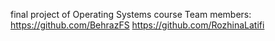 final project of Operating Systems course 
Team members:
https://github.com/BehrazFS
https://github.com/RozhinaLatifi
